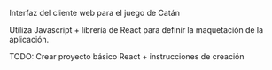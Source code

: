 Interfaz del cliente web para el juego de Catán


Utiliza Javascript + librería de React para definir la maquetación de la aplicación.

TODO: Crear proyecto básico React + instrucciones de creación 
